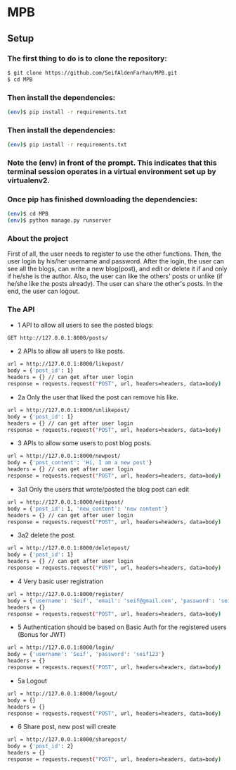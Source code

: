# MPB
## Setup

### The first thing to do is to clone the repository:
```sh
$ git clone https://github.com/SeifAldenFarhan/MPB.git
$ cd MPB
```

### Then install the dependencies:
```sh
(env)$ pip install -r requirements.txt
```
### Then install the dependencies:
```sh
(env)$ pip install -r requirements.txt
```

### Note the (env) in front of the prompt. This indicates that this terminal session operates in a virtual environment set up by virtualenv2.
### Once pip has finished downloading the dependencies:
```sh
(env)$ cd MPB
(env)$ python manage.py runserver
```

### About the project
First of all, the user needs to register to use the other functions.
Then, the user login by his/her username and password.
After the login, the user can see all the blogs, can write a new blog(post), and edit or delete it if and only if he/she is the author.
Also, the user can like the others' posts or unlike (if he/she like the posts already).
The user can share the other's posts.
In the end, the user can logout.

### The API

- 1 API to allow all users to see the posted blogs:
```sh
GET http://127.0.0.1:8000/posts/
```
- 2 APIs to allow all users to like posts.
```sh
url = http://127.0.0.1:8000/likepost/
body = {'post_id': 1}
headers = {} // can get after user login
response = requests.request("POST", url, headers=headers, data=body)
```
- 2a Only the user that liked the post can remove his like.
```sh
url = http://127.0.0.1:8000/unlikepost/
body = {'post_id': 1}
headers = {} // can get after user login
response = requests.request("POST", url, headers=headers, data=body)
```
- 3 APIs to allow some users to post blog posts.
```sh
url = http://127.0.0.1:8000/newpost/
body = {'post_content': 'Hi, I am a new post'}
headers = {} // can get after user login
response = requests.request("POST", url, headers=headers, data=body)
```
- 3a1 Only the users that wrote/posted the blog post can edit
```sh
url = http://127.0.0.1:8000/editpost/
body = {'post_id': 1, 'new_content': 'new content'}
headers = {} // can get after user login
response = requests.request("POST", url, headers=headers, data=body)
```
- 3a2 delete the post.
```sh
url = http://127.0.0.1:8000/deletepost/
body = {'post_id': 1}
headers = {} // can get after user login
response = requests.request("POST", url, headers=headers, data=body)
```
- 4 Very basic user registration
```sh
url = http://127.0.0.1:8000/register/
body = {'username': 'Seif', 'email': 'seif@gmail.com', 'password': 'seif123'}
headers = {}
response = requests.request("POST", url, headers=headers, data=body)
```
- 5 Authentication should be based on Basic Auth for the registered users (Bonus for JWT)
```sh
url = http://127.0.0.1:8000/login/
body = {'username': 'Seif', 'password': 'seif123'}
headers = {}
response = requests.request("POST", url, headers=headers, data=body)
```
- 5a Logout
```sh
url = http://127.0.0.1:8000/logout/
body = {}
headers = {}
response = requests.request("POST", url, headers=headers, data=body)
```
- 6 Share post, new post will create
```sh
url = http://127.0.0.1:8000/sharepost/
body = {'post_id': 2}
headers = {}
response = requests.request("POST", url, headers=headers, data=body)
```
